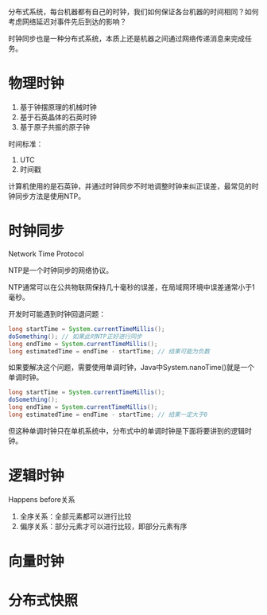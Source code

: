 分布式系统，每台机器都有自己的时钟，我们如何保证各台机器的时间相同？如何考虑网络延迟对事件先后到达的影响？

时钟同步也是一种分布式系统，本质上还是机器之间通过网络传递消息来完成任务。

# 物理时钟

1. 基于钟摆原理的机械时钟
2. 基于石英晶体的石英时钟
3. 基于原子共振的原子钟



时间标准：

1. UTC
2. 时间戳



计算机使用的是石英钟，并通过时钟同步不时地调整时钟来纠正误差，最常见的时钟同步方法是使用NTP。

# 时钟同步

Network Time Protocol

NTP是一个时钟同步的网络协议。

NTP通常可以在公共物联网保持几十毫秒的误差，在局域网环境中误差通常小于1毫秒。



开发时可能遇到时钟回退问题：

```java
long startTime = System.currentTimeMillis();
doSomething(); // 如果此时NTP正好进行同步
long endTime = System.currentTimeMillis();
long estimatedTime = endTime - startTime; // 结果可能为负数
```

如果要解决这个问题，需要使用单调时钟，Java中System.nanoTime()就是一个单调时钟。

```java
long startTime = System.currentTimeMillis();
doSomething(); 
long endTime = System.currentTimeMillis();
long estimatedTime = endTime - startTime; // 结果一定大于0
```

但这种单调时钟只在单机系统中，分布式中的单调时钟是下面将要讲到的逻辑时钟。

# 逻辑时钟

Happens before关系

1. 全序关系：全部元素都可以进行比较
2. 偏序关系：部分元素才可以进行比较，即部分元素有序



# 向量时钟



# 分布式快照
